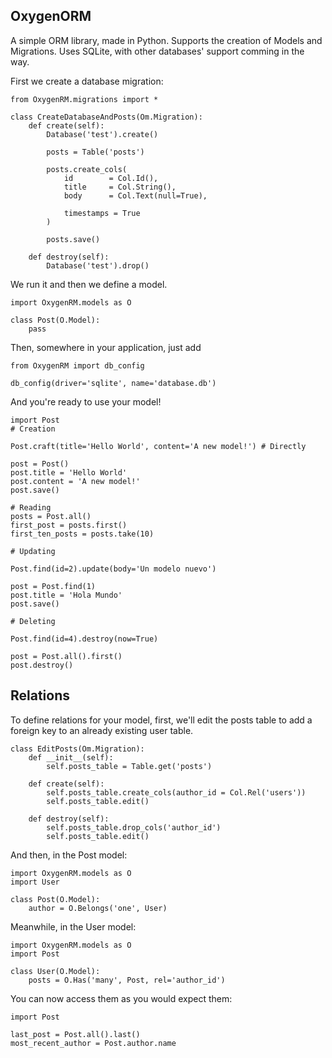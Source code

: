 ## OxygenORM

A simple ORM library, made in Python. Supports the creation of Models and Migrations. Uses SQLite, with other databases' support comming in the way.

First we create a database migration:

```
from OxygenRM.migrations import *

class CreateDatabaseAndPosts(Om.Migration):
    def create(self):
        Database('test').create()

        posts = Table('posts')

        posts.create_cols(
            id        = Col.Id(),
            title     = Col.String(),
            body      = Col.Text(null=True),

            timestamps = True
        )

        posts.save()

    def destroy(self):
        Database('test').drop()
```

We run it and then we define a model.

```
import OxygenRM.models as O

class Post(O.Model):
    pass
```

Then, somewhere in your application, just add

```
from OxygenRM import db_config

db_config(driver='sqlite', name='database.db')
```

And you're ready to use your model!

```
import Post
# Creation

Post.craft(title='Hello World', content='A new model!') # Directly

post = Post()
post.title = 'Hello World'
post.content = 'A new model!'
post.save()

# Reading
posts = Post.all()
first_post = posts.first()
first_ten_posts = posts.take(10)

# Updating

Post.find(id=2).update(body='Un modelo nuevo')

post = Post.find(1)
post.title = 'Hola Mundo'
post.save()

# Deleting

Post.find(id=4).destroy(now=True)

post = Post.all().first()
post.destroy()
```

## Relations

To define relations for your model, first, we'll edit the posts table to add a foreign key to an already existing user table.

```
class EditPosts(Om.Migration):
    def __init__(self):
        self.posts_table = Table.get('posts')

    def create(self):      
        self.posts_table.create_cols(author_id = Col.Rel('users'))
        self.posts_table.edit()

    def destroy(self):
        self.posts_table.drop_cols('author_id')
        self.posts_table.edit()
```

And then, in the Post model:

```
import OxygenRM.models as O
import User                       

class Post(O.Model):
    author = O.Belongs('one', User)
```

Meanwhile, in the User model: 

```
import OxygenRM.models as O
import Post                       

class User(O.Model):
    posts = O.Has('many', Post, rel='author_id')
```

You can now access them as you would expect them:

```
import Post

last_post = Post.all().last()
most_recent_author = Post.author.name
```